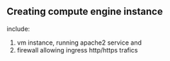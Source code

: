 ## Creating compute engine instance

include: 
1. vm instance, running apache2 service and 
2. firewall allowing ingress http/https trafics